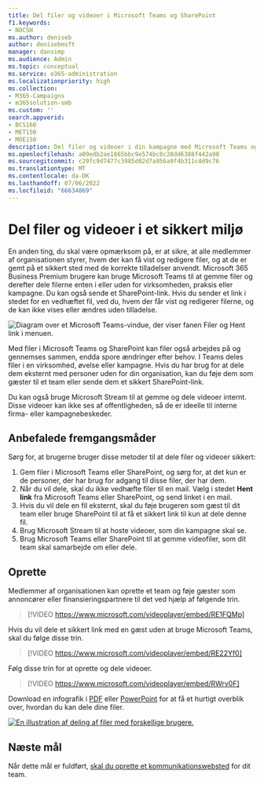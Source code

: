 ```yaml
---
title: Del filer og videoer i Microsoft Teams og SharePoint
f1.keywords:
- NOCSH
ms.author: deniseb
author: denisebmsft
manager: dansimp
ms.audience: Admin
ms.topic: conceptual
ms.service: o365-administration
ms.localizationpriority: high
ms.collection:
- M365-Campaigns
- m365solution-smb
ms.custom: ''
search.appverid:
- BCS160
- MET150
- MOE150
description: Del filer og videoer i din kampagne med Microsoft Teams og SharePoint. Microsoft 365 Business Premium omfatter Teams, som er en fantastisk måde at dele filer og videoer på en sikker måde.
ms.openlocfilehash: a09edb2ae1865bbc9e574bc8c28dd6388f442a98
ms.sourcegitcommit: c29fc9d7477c3985d02d7a956a9f4b311c4d9c76
ms.translationtype: MT
ms.contentlocale: da-DK
ms.lasthandoff: 07/06/2022
ms.locfileid: "66634869"
---
```

# <a name="share-files-and-videos-in-a-safe-environment"></a>Del filer og videoer i et sikkert miljø

En anden ting, du skal være opmærksom på, er at sikre, at alle medlemmer af organisationen styrer, hvem der kan få vist og redigere filer, og at de er gemt på et sikkert sted med de korrekte tilladelser anvendt. Microsoft 365 Business Premium brugere kan bruge Microsoft Teams til at gemme filer og derefter dele filerne enten i eller uden for virksomheden, praksis eller kampagne. Du kan også sende et SharePoint-link. Hvis du sender et link i stedet for en vedhæftet fil, ved du, hvem der får vist og redigerer filerne, og de kan ikke vises eller ændres uden tilladelse.

![Diagram over et Microsoft Teams-vindue, der viser fanen Filer og Hent link i menuen.](../media/m365-democracy-teams-sharefiles.png)

Med filer i Microsoft Teams og SharePoint kan filer også arbejdes på og gennemses sammen, endda spore ændringer efter behov. I Teams deles filer i en virksomhed, øvelse eller kampagne. Hvis du har brug for at dele dem eksternt med personer uden for din organisation, kan du føje dem som gæster til et team eller sende dem et sikkert SharePoint-link.

Du kan også bruge Microsoft Stream til at gemme og dele videoer internt. Disse videoer kan ikke ses af offentligheden, så de er ideelle til interne firma- eller kampagnebeskeder.

## <a name="best-practices"></a>Anbefalede fremgangsmåder

Sørg for, at brugerne bruger disse metoder til at dele filer og videoer sikkert:

1. Gem filer i Microsoft Teams eller SharePoint, og sørg for, at det kun er de personer, der har brug for adgang til disse filer, der har dem.
2. Når du vil dele, skal du ikke vedhæfte filer til en mail. Vælg i stedet **Hent link** fra Microsoft Teams eller SharePoint, og send linket i en mail.
3. Hvis du vil dele en fil eksternt, skal du føje brugeren som gæst til dit team eller bruge SharePoint til at få et sikkert link til kun at dele denne fil.
4. Brug Microsoft Stream til at hoste videoer, som din kampagne skal se.
5. Brug Microsoft Teams eller SharePoint til at gemme videofiler, som dit team skal samarbejde om eller dele.

## <a name="set-up"></a>Oprette

Medlemmer af organisationen kan oprette et team og føje gæster som annoncører eller finansieringspartnere til det ved hjælp af følgende trin.

> [!VIDEO https://www.microsoft.com/videoplayer/embed/RE1FQMp]

Hvis du vil dele et sikkert link med en gæst uden at bruge Microsoft Teams, skal du følge disse trin.

> [!VIDEO https://www.microsoft.com/videoplayer/embed/RE22Yf0]

Følg disse trin for at oprette og dele videoer.

> [!VIDEO https://www.microsoft.com/videoplayer/embed/RWrv0F]

Download en infografik i [PDF](https://go.microsoft.com/fwlink/?linkid=2079435) eller [PowerPoint](https://go.microsoft.com/fwlink/?linkid=2079438) for at få et hurtigt overblik over, hvordan du kan dele dine filer.

[![En illustration af deling af filer med forskellige brugere.](../media/ShareYourfiles-thumb-358x201.png)](https://go.microsoft.com/fwlink/?linkid=2079435)

## <a name="next-objective"></a>Næste mål

Når dette mål er fuldført, [skal du oprette et kommunikationswebsted](create-communications-site.md) for dit team.

